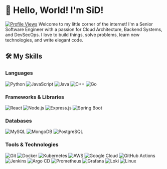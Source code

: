 # 👋 Hello, World! I'm SiD!

[![Profile Views](https://komarev.com/ghpvc/?username=Sid-SSH&style=flat-square&color=brightgreen)](https://github.com/Sid-SSH)
Welcome to my little corner of the internet! I'm a Senior Software Engineer with a passion for Cloud Architecture, Backend Systems, and DevSecOps. I love to build things, solve problems, learn new technologies, and write elegant code.

## 🛠️ My Skills

### Languages

![Python](https://img.shields.io/badge/Python-3776AB?style=for-the-badge&logo=python&logoColor=white)
![JavaScript](https://img.shields.io/badge/JavaScript-F7DF1E?style=for-the-badge&logo=javascript&logoColor=black)
![Java](https://img.shields.io/badge/Java-ED8B00?style=for-the-badge&logo=java&logoColor=white)
![C++](https://img.shields.io/badge/C%2B%2B-00599C?style=for-the-badge&logo=c%2B%2B&logoColor=white)
![Go](https://img.shields.io/badge/Go-00ADD8?style=for-the-badge&logo=go&logoColor=white)

### Frameworks & Libraries

![React](https://img.shields.io/badge/React-20232A?style=for-the-badge&logo=react&logoColor=61DAFB)
![Node.js](https://img.shields.io/badge/Node.js-43853D?style=for-the-badge&logo=node.js&logoColor=white)
![Express.js](https://img.shields.io/badge/Express.js-404D59?style=for-the-badge)
![Spring Boot](https://img.shields.io/badge/Spring_Boot-F2F4F9?style=for-the-badge&logo=spring-boot)

### Databases

![MySQL](https://img.shields.io/badge/MySQL-00000F?style=for-the-badge&logo=mysql&logoColor=white)
![MongoDB](https://img.shields.io/badge/MongoDB-4EA94B?style=for-the-badge&logo=mongodb&logoColor=white)
![PostgreSQL](https://img.shields.io/badge/PostgreSQL-316192?style=for-the-badge&logo=postgresql&logoColor=white)

### Tools & Technologies

![Git](https://img.shields.io/badge/Git-F05032?style=for-the-badge&logo=git&logoColor=white)
![Docker](https://img.shields.io/badge/Docker-2CA5E0?style=for-the-badge&logo=docker&logoColor=white)
![Kubernetes](https://img.shields.io/badge/Kubernetes-326CE5?style=for-the-badge&logo=kubernetes&logoColor=white)
![AWS](https://img.shields.io/badge/Amazon_AWS-232F3E?style=for-the-badge&logo=amazon-aws&logoColor=white)
![Google Cloud](https://img.shields.io/badge/Google_Cloud-4285F4?style=for-the-badge&logo=google-cloud&logoColor=white)
![GitHub Actions](https://img.shields.io/badge/GitHub_Actions-2088FF?style=for-the-badge&logo=github-actions&logoColor=white)
![Jenkins](https://img.shields.io/badge/Jenkins-D24939?style=for-the-badge&logo=jenkins&logoColor=white)
![Argo CD](https://img.shields.io/badge/ArgoCD-2895F1?style=for-the-badge&logo=argo&logoColor=white)
![Prometheus](https://img.shields.io/badge/Prometheus-E6522C?style=for-the-badge&logo=prometheus&logoColor=white)
![Grafana](https://img.shields.io/badge/Grafana-F46800?style=for-the-badge&logo=grafana&logoColor=white)
![Loki](https://img.shields.io/badge/Loki-000000?style=for-the-badge&logo=grafana&logoColor=F46800)
![Linux](https://img.shields.io/badge/Linux-FCC624?style=for-the-badge&logo=linux&logoColor=black)

<!--## 🔥 My GitHub Stats

![Your GitHub Stats](https://github-readme-stats.vercel.app/api?username=Sid-SSH&show_icons=true&theme=radical)
![Top Langs](https://github-readme-stats.vercel.app/api/top-langs/?username=Sid-SSH&layout=compact&theme=tokyonight)

## 🏆 GitHub Trophies

![trophy](https://github-profile-trophy.vercel.app/?username=Sid-SSH&theme=onedark)

## 🤝 Let's Connect

[<img src='https://img.shields.io/badge/LinkedIn-0077B5?style=for-the-badge&logo=linkedin&logoColor=white' alt='LinkedIn' height='30'>]([your-linkedin-profile-url])
[<img src='https://img.shields.io/badge/Twitter-1DA1F2?style=for-the-badge&logo=twitter&logoColor=white' alt='Twitter' height='30'>]([your-twitter-profile-url])

## 📈 My Contributions

![GitHub Contribution Graph](https://contrib.rocks/image?repo=Sid-SSH/Sid-SSH) -->

